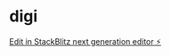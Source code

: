 # digi

[Edit in StackBlitz next generation editor ⚡️](https://stackblitz.com/~/github.com/sanalata/digi)